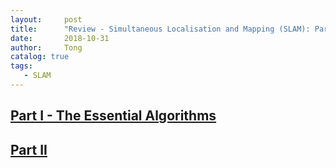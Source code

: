 ```yaml
---
layout:     post
title:      "Review - Simultaneous Localisation and Mapping (SLAM): Part I and II"
date:       2018-10-31
author:     Tong
catalog: true
tags:
   - SLAM
---
```


## [Part I - The Essential Algorithms][paper-part-1]

## [Part II][paper-part-2]


[paper-part-1]: https://people.eecs.berkeley.edu/~pabbeel/cs287-fa09/readings/Durrant-Whyte_Bailey_SLAM-tutorial-I.pdf
[paper-part-2]: https://ieeexplore.ieee.org/document/1678144

